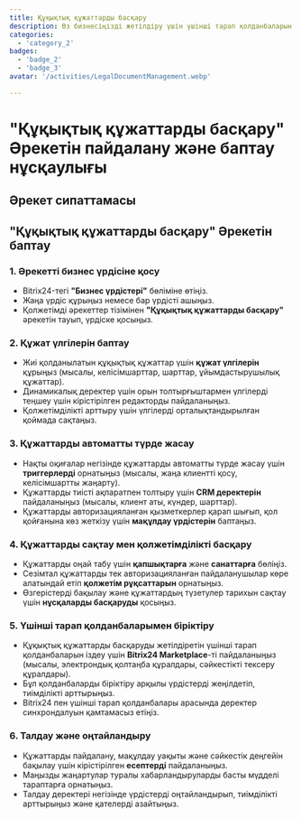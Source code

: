 ```yaml
---
title: Құқықтық құжаттарды басқару
description: Өз бизнесіңізді жетілдіру үшін үшінші тарап қолданбаларын тауып, біріктіріңіз.
categories: 
  - 'category_2'
badges: 
  - 'badge_2'
  - 'badge_3'
avatar: '/activities/LegalDocumentManagement.webp'

---
```

# "Құқықтық құжаттарды басқару" Әрекетін пайдалану және баптау нұсқаулығы

## Әрекет сипаттамасы

## **"Құқықтық құжаттарды басқару" Әрекетін баптау**

### 1. Әрекетті бизнес үрдісіне қосу
- Bitrix24-тегі **"Бизнес үрдістері"** бөліміне өтіңіз.
- Жаңа үрдіс құрыңыз немесе бар үрдісті ашыңыз.
- Қолжетімді әрекеттер тізімінен **"Құқықтық құжаттарды басқару"** әрекетін тауып, үрдіске қосыңыз.

### 2. Құжат үлгілерін баптау
- Жиі қолданылатын құқықтық құжаттар үшін **құжат үлгілерін** құрыңыз (мысалы, келісімшарттар, шарттар, ұйымдастырушылық құжаттар).
- Динамикалық деректер үшін орын толтырғыштармен үлгілерді теңшеу үшін кірістірілген редакторды пайдаланыңыз.
- Қолжетімділікті арттыру үшін үлгілерді орталықтандырылған қоймада сақтаңыз.

### 3. Құжаттарды автоматты түрде жасау
- Нақты оқиғалар негізінде құжаттарды автоматты түрде жасау үшін **триггерлерді** орнатыңыз (мысалы, жаңа клиентті қосу, келісімшартты жаңарту).
- Құжаттарды тиісті ақпаратпен толтыру үшін **CRM деректерін** пайдаланыңыз (мысалы, клиент аты, күндер, шарттар).
- Құжаттарды авторизацияланған қызметкерлер қарап шығып, қол қойғанына көз жеткізу үшін **мақұлдау үрдістерін** баптаңыз.

### 4. Құжаттарды сақтау мен қолжетімділікті басқару
- Құжаттарды оңай табу үшін **қапшықтарға** және **санаттарға** бөліңіз.
- Сезімтал құжаттарды тек авторизацияланған пайдаланушылар көре алатындай етіп **қолжетім рұқсаттарын** орнатыңыз.
- Өзгерістерді бақылау және құжаттардың түзетулер тарихын сақтау үшін **нұсқаларды басқаруды** қосыңыз.

### 5. Үшінші тарап қолданбаларымен біріктіру
- Құқықтық құжаттарды басқаруды жетілдіретін үшінші тарап қолданбаларын іздеу үшін **Bitrix24 Marketplace**-ті пайдаланыңыз (мысалы, электрондық қолтаңба құралдары, сәйкестікті тексеру құралдары).
- Бұл қолданбаларды біріктіру арқылы үрдістерді жеңілдетіп, тиімділікті арттырыңыз.
- Bitrix24 пен үшінші тарап қолданбалары арасында деректер синхрондалуын қамтамасыз етіңіз.

### 6. Талдау және оңтайландыру
- Құжаттарды пайдалану, мақұлдау уақыты және сәйкестік деңгейін бақылау үшін кірістірілген **есептерді** пайдаланыңыз.
- Маңызды жаңартулар туралы хабарландыруларды басты мүдделі тараптарға орнатыңыз.
- Талдау деректері негізінде үрдістерді оңтайландырып, тиімділікті арттырыңыз және қателерді азайтыңыз.